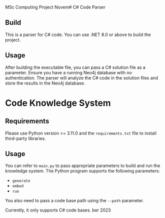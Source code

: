 MSc Computing Project Novem# C# Code Parser

## Build 
This is a parser for C# code. You can use .NET 8.0 or above to build the project.

## Usage
After building the executable file, you can pass a C# solution file as a parameter. Ensure you have a running Neo4j database with no authentication. The parser will analyze the C# code in the solution files and store the results in the Neo4j database.

# Code Knowledge System

## Requirements
Please use Python version >= 3.11.0 and the `requirements.txt` file to install third-party libraries.

## Usage
You can refer to `main.py` to pass appropriate parameters to build and run the knowledge system. The Python program supports the following parameters:
- `generate`
- `embed`
- `run`

You also need to pass a code base path using the `--path` parameter.

Currently, it only supports C# code bases.
ber 2023
